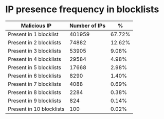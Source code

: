 # IP presence frequency in blocklists
| Malicious IP | Number of IPs | % |
|----|----|----|
| Present in 1 blocklist | 401959 | 67.72% |
| Present in 2 blocklists | 74882 | 12.62% |
| Present in 3 blocklists | 53905 | 9.08% |
| Present in 4 blocklists | 29584 | 4.98% |
| Present in 5 blocklists | 17668 | 2.98% |
| Present in 6 blocklists | 8290 | 1.40% |
| Present in 7 blocklists | 4088 | 0.69% |
| Present in 8 blocklists | 2284 | 0.38% |
| Present in 9 blocklists | 824 | 0.14% |
| Present in 10 blocklists | 100 | 0.02% |
